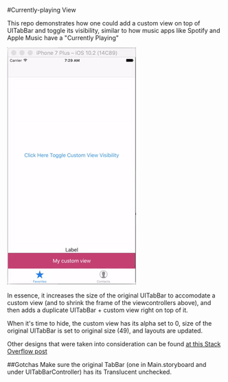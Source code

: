 #Currently-playing View

This repo demonstrates how one could add a custom view on top of UITabBar and toggle its visibility, similar to how music apps like Spotify and Apple Music have a "Currently Playing"

![](/readme.gif)

In essence, it increases the size of the original UITabBar to accomodate a custom view (and to shrink the frame of the viewcontrollers above), and then adds a duplicate UITabBar + custom view right on top of it. 

When it's time to hide, the custom view has its alpha set to 0, size of the original UITabBar is set to original size (49), and layouts are updated.

Other designs that were taken into consideration can be found [at this Stack Overflow post](http://stackoverflow.com/questions/42384470/view-on-top-of-uitabbar)

##Gotchas
Make sure the original TabBar (one in Main.storyboard and under UITabBarController) has its Translucent unchecked. 
